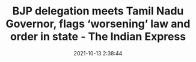 ---
"title": "BJP delegation meets Tamil Nadu Governor, flags ‘worsening’ law and order in state - The Indian Express"
"date": "2021-10-13 2:38:44"
"feed_name": "GOOGLENEWSMINING"
"feed_website": "https://news.google.com/search?q=mining%2Bincident&hl=en-US&gl=US&ceid=US:en"
"feed_rss": "https://news.google.com/rss/search?q=mining%2Bincident&hl=en-US&gl=US&ceid=US:en"
"link": "https://indianexpress.com/article/cities/chennai/bjp-delegation-meets-tamil-nadu-governor-flags-worsening-law-and-order-in-state-7569125/"
"source": "{'href': 'https://indianexpress.com', 'title': 'The Indian Express'}"
"file": "_posts/2021-1-1-13a537add0aa877b6617dac8041360fc070028a1.md"
"accident": "0"
"drilling": "0"
"dead": "0"
"injured": "0"
"arrested": "0"
"place": "unknown place"
"where": "unknown site"
"causes": "unknown"
"place_uri": "unknown place"
---